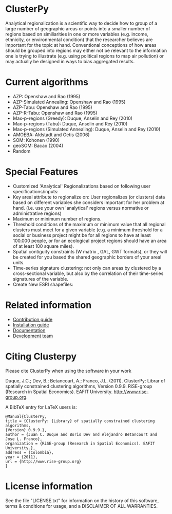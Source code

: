 ClusterPy
=========

Analytical regionalization is a scientific way to decide how to group of a large
number of geographic areas or points into a smaller number of regions based on
similiarities in one or more variables (e.g. income, ethnicity, or environmental
condition) that the researcher believes are important for the topic at hand.
Conventional conceptions of how areas should be grouped into regions may either
not be relevant to the information one is trying to illustrate (e.g. using
political regions to map air pollution) or may actually be designed in ways to
bias aggregated results.


Current algorithms
==================
 * AZP: Openshaw and Rao (1995)
 * AZP-Simulated Annealing: Openshaw and Rao (1995)
 * AZP-Tabu: Openshaw and Rao (1995)
 * AZP-R-Tabu: Openshaw and Rao (1995)
 * Max-p-regions (Greedy): Duque, Anselin and Rey (2010)
 * Max-p-regions (Tabu): Duque, Anselin and Rey (2010)
 * Max-p-regions (Simulated Annealing): Duque, Anselin and Rey (2010)
 * AMOEBA: Aldstadt and Getis (2006)
 * SOM: Kohonen (1990)
 * geoSOM: Bacao (2004)
 * Random

Special Features
================
 * Customized 'Analytical' Regionalizations based on following user
 specifications/inputs:
  * Key areal attribute to regionalize on: User regionalizes (or clusters) data
  based on different variables she considers important for her problem at hand.
  (i.e. use your own 'analytical' regions versus normative or administrative
  regions)
  * Maximum or minimum number of regions.
  * Threshold conditions of the maximum or minimum value that all regional
  clusters must meet for a given variable (e.g. a minimum threshold for a social
  or business project might be for all regions to have at least 100.000 people,
  or for an ecological project regions should have an area of at least 100
  square miles).
  * Spatial contiguity constraints (W matrix , GAL, GWT formats), or they will
  be created for you based the shared geographic borders of your areal units.
  * Time-series signature clustering: not only can areas by clustered by a
  cross-sectional variable, but also by the correlation of their time-series
  signatures of the variable.
 * Create New ESRI shapefiles:


Related information
===================
  * [Contribution guide](wiki/Contribution)
  * [Installation guide](wiki/Installation)
  * [Documentation](http://www.rise-group.org/risem/clusterpy/index.html)
  * [Development team](wiki/Team)

Citing Clusterpy
================
Please cite ClusterPy when using the software in your work

Duque, J.C.; Dev, B.; Betancourt, A.; Franco, J.L. (2011). ClusterPy: Librar
of spatially constrained clustering algorithms, Version 0.9.9. RiSE-group
(Research in Spatial Economics). EAFIT University. http://www.rise-group.org.

A BibTeX entry for LaTeX users is:
```
@Manual{ClusterPy,
title = {ClusterPy: {Library} of spatially constrained clustering algorithms,
{Version} 0.9.9.},
author = {Juan C. Duque and Boris Dev and Alejandro Betancourt and Jose L. Franco},
organization = {RiSE-group (Research in Spatial Economics). EAFIT University.},
address = {Colombia},
year = {2011},
url = {http://www.rise-group.org}
}
```

License information
===================
See the file "LICENSE.txt" for information on the history of this software, terms
& conditions for usage, and a DISCLAIMER OF ALL WARRANTIES.
